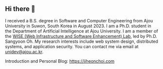 ## Hi there 👋

I received a B.S. degree in Software and Computer Engineering from Ajou University in Suwon, South Korea in August 2023. I am a Ph.D. student in the Department of Artificial Intelligence at Ajou University. I am a member of the [WISE (Web Infrastructure and Software Enhancement) Lab](https://wise.ajou.ac.kr), led by Ph.D. Sangyoon Oh. My research interests include web system design, distributed systems, and application security. You can contact me via email at unidev@ajou.ac.kr.

Introduction and Personal Blog: https://jiheonchoi.com


<!--
**jiheon-dev/jiheon-dev** is a ✨ _special_ ✨ repository because its `README.md` (this file) appears on your GitHub profile.

Here are some ideas to get you started:

- 🔭 I’m currently working on ...
- 🌱 I’m currently learning ...
- 👯 I’m looking to collaborate on ...
- 🤔 I’m looking for help with ...
- 💬 Ask me about ...
- 📫 How to reach me: ...
- 😄 Pronouns: ...
- ⚡ Fun fact: ...
-->
